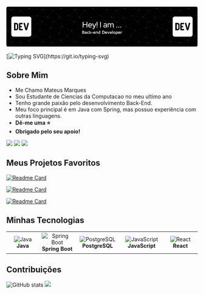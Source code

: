 
![Header](./header.png)

[![Typing SVG](https://readme-typing-svg.herokuapp.com?font=Fira+Code&pause=1000&width=435&lines=Seguran%C3%A7a%2C+desempenho+e+intelig%C3%AAncia.)](https://git.io/typing-svg)


## Sobre Mim

- Me Chamo Mateus Marques
- Sou Estudante de Ciencias da Computacao no meu ultimo ano
- Tenho grande paixão pelo desenvolvimento Back-End.
- Meu foco principal é em Java com Spring, mas possuo experiência com outras linguagens.
-  **Dê-me uma ⭐**
-  **Obrigado pelo seu apoio!**
<div> 
  <a href="https://www.linkedin.com/in/mateusmarquessz/" target="_blank"><img src="https://img.shields.io/badge/-LinkedIn-%230077B5?style=for-the-badge&logo=linkedin&logoColor=white" target="_blank"></a> 
  <a href="https://mateusmarquessz.github.io/Portfolio/" target="_blank"><img src="https://img.shields.io/badge/Portfolio-255E63?style=for-the-badge&logo=About.me&logoColor=white" target="_blank"></a> 
  <a href="https://www.instagram.com/mateusmarquessz/" target="_blank"><img src="https://img.shields.io/badge/-Instagram-%23E4405F?style=for-the-badge&logo=instagram&logoColor=white" target="_blank"></a>
</div>


## Meus Projetos Favoritos
 
<div align="left">

[![Readme Card](https://github-readme-stats.vercel.app/api/pin/?username=MateusMarquessz&repo=Sistema-Web&theme=dark&unique=c0883cef-b7d8-4198-b939-94e143b5c8fa)](https://github.com/mateusmarquessz/Sistema-Web)

[![Readme Card](https://github-readme-stats.vercel.app/api/pin/?username=MateusMarquessz&repo=Gerenciamento-de-Entregas&theme=dark&unique=c066d92f-271d-4b8a-a6cc-758979cf5a1e)](https://github.com/mateusmarquessz/Gerenciamento-de-Entregas)

[![Readme Card](https://github-readme-stats.vercel.app/api/pin/?username=MateusMarquessz&repo=Convolutional-neural-network&theme=dark&unique=4c9459df-2993-48f8-b094-e250465f9f04)](https://github.com/mateusmarquessz/Convolutional-neural-network)

</div>

## Minhas Tecnologias

<div align="center">
  <table>
    <tr>
      <td align="center" width="150px">
        <img src="https://img.icons8.com/plasticine/150/java-coffee-cup-logo.png" width="80px" height="80px" alt="Java">
        <br>
        <strong>Java</strong>
      </td>
      <td align="center" width="150px">
        <img src="https://img.icons8.com/officel/150/spring-logo.png" width="80px" height="80px" alt="Spring Boot">
        <br>
        <strong>Spring Boot</strong>
      </td>
      <td align="center" width="150px">
        <img src="https://img.icons8.com/plasticine/150/postgreesql.png" width="80px" height="80px" alt="PostgreSQL">
        <br>
        <strong>PostgreSQL</strong>
      </td>
      <td align="center" width="150px">
        <img src="https://img.icons8.com/?size=150&id=52wKEsyyo49O&format=png&color=000000" width="80px" height="80px" alt="JavaScript">
        <br>
        <strong>JavaScript</strong>
      </td>
      <td align="center" width="150px">
        <img src="https://img.icons8.com/officel/150/react.png" width="80px" height="80px" alt="React">
        <br>
        <strong>React</strong>
      </td>
    </tr>
  </table>
</div>





## Contribuições
  ![GitHub stats](https://github-readme-stats.vercel.app/api?username=mateusmarquessz&show_icons=true&theme=dark)
  <img height="180cm" src="https://github-readme-stats.vercel.app/api/top-langs/?username=mateusmarquessz&layout=compact&show_icons=true&theme=dark">
